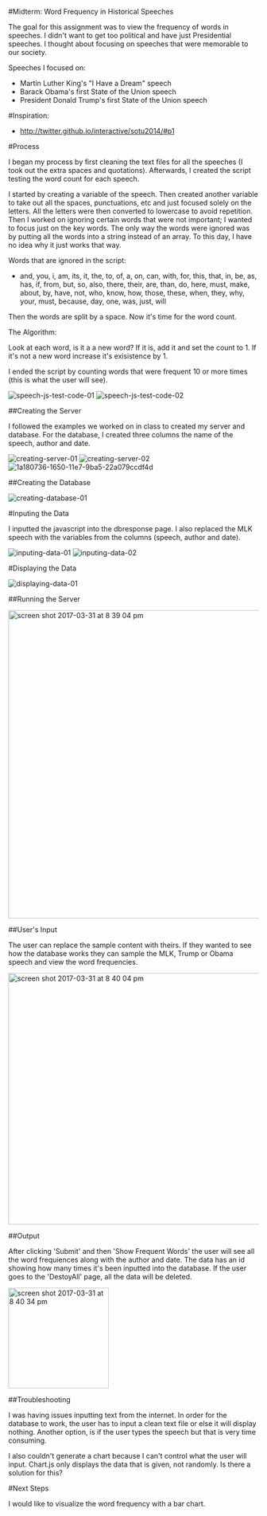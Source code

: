#Midterm: Word Frequency in Historical Speeches

The goal for this assignment was to view the frequency of words in speeches. I didn't want to get too political and have just Presidential speeches. I thought about focusing on speeches that were memorable to our society.

Speeches I focused on:
* Martin Luther King's "I Have a Dream" speech
* Barack Obama's first State of the Union speech
* President Donald Trump's first State of the Union speech

#Inspiration:
* http://twitter.github.io/interactive/sotu2014/#p1

#Process

I began my process by first cleaning the text files for all the speeches (I took out the extra spaces and quotations). Afterwards, I created the script testing the word count for each speech. 

I started by creating a variable of the speech. Then created another variable to take out all the spaces, punctuations, etc and just focused solely on the letters. All the letters were then converted to lowercase to avoid repetition. Then I worked on ignoring certain words that were not important; I wanted to focus just on the key words. The only way the words were ignored was by putting all the words into a string instead of an array. To this day, I have no idea why it just works that way.

Words that are ignored in the script:

* and, you, i, am, its, it, the, to, of, a, on, can, with, for, this, that, in, be, as, has, if, from, but, so, also, there, their, are, than, do, here, must, make, about, by, have, not, who, know, how, those, these, when, they, why, your, must, because, day, one, was, just, will

Then the words are split by a space. Now it's time for the word count.

The Algorithm:

Look at each word, is it a a new word? If it is, add it and set the count to 1. 
If it's not a new word increase it's exisistence by 1. 

I ended the script by counting words that were frequent 10 or more times (this is what the user will see). 

![speech-js-test-code-01](https://cloud.githubusercontent.com/assets/21225598/24537488/67ab965c-15b0-11e7-9aeb-4cde14edf97c.jpg)
![speech-js-test-code-02](https://cloud.githubusercontent.com/assets/21225598/24537532/c23b0fe4-15b0-11e7-9862-7031830ef567.jpg)

##Creating the Server

I followed the examples we worked on in class to created my server and database. For the database, I created three columns the name of the speech, author and date.

![creating-server-01](https://cloud.githubusercontent.com/assets/21225598/24573305/a7344ea0-164f-11e7-9872-7394fb01990a.jpg)
![creating-server-02](https://cloud.githubusercontent.com/assets/21225598/24573320/d11b0f9c-164f-11e7-8aa5-02d640c001f4.jpg)
![1a180736-1650-11e7-9ba5-22a079ccdf4d](https://cloud.githubusercontent.com/assets/21225598/24668761/0318a1ec-1936-11e7-83d7-d7a4f022ee95.jpg)

##Creating the Database

![creating-database-01](https://cloud.githubusercontent.com/assets/21225598/24573381/69c3b208-1650-11e7-9a22-57105d4fcfac.jpg)

#Inputing the Data

I inputted the javascript into the dbresponse page. I also replaced the MLK speech with the variables from the columns (speech, author and date).

![inputing-data-01](https://cloud.githubusercontent.com/assets/21225598/24573395/9cdb961a-1650-11e7-8fbf-93fa1a985a16.jpg)
![inputing-data-02](https://cloud.githubusercontent.com/assets/21225598/24573424/e75d2078-1650-11e7-98eb-3f7f59607ec5.jpg)

#Displaying the Data

![displaying-data-01](https://cloud.githubusercontent.com/assets/21225598/24573492/9a5a4674-1651-11e7-9bab-c0745c7501bc.jpg)

##Running the Server

<img width="619" alt="screen shot 2017-03-31 at 8 39 04 pm" src="https://cloud.githubusercontent.com/assets/21225598/24573562/9fa26d90-1652-11e7-8878-7e0552ed4a27.png">

##User's Input

The user can replace the sample content with theirs. If they wanted to see how the database works they can sample the MLK, Trump or Obama speech and view the word frequencies.

<img width="505" alt="screen shot 2017-03-31 at 8 40 04 pm" src="https://cloud.githubusercontent.com/assets/21225598/24573571/d3df074e-1652-11e7-9cf0-d37623ed5abf.png">

##Output

After clicking 'Submit' and then 'Show Frequent Words' the user will see all the word frequiences along with the author and date. The data has an id showing how many times it's been inputted into the database. If the user goes to the 'DestoyAll' page, all the data will be deleted. 

<img width="202" alt="screen shot 2017-03-31 at 8 40 34 pm" src="https://cloud.githubusercontent.com/assets/21225598/24573597/5cfb373c-1653-11e7-9c65-49dcb969c1f6.png">

##Troubleshooting

I was having issues inputting text from the internet. In order for the database to work, the user has to input a clean text file or else it will display nothing. Another option, is if the user types the speech but that is very time consuming. 

I also couldn't generate a chart because I can't control what the user will input. Chart.js only displays the data that is given, not randomly. Is there a solution for this?

#Next Steps

I would like to visualize the word frequency with a bar chart.
